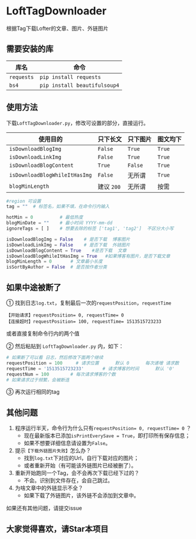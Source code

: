# LoftTagDownloader
根据Tag下载Lofter的文章、图片、外链图片

## 需要安装的库
| 库名       | 命令                         |
| ---------- | ---------------------------- |
| `requests` | `pip install requests`       |
| `bs4`      | `pip install beautifulsoup4` |

## 使用方法

下载`LoftTagDownloader.py`，修改可设置的部分，直接运行。

| 使用目的                      | 只下长文   | 只下图片 | 图文均下 |
| ----------------------------- | ---------- | -------- | -------- |
| `isDownloadBlogImg`           | `False`    | `True`   | `True`   |
| `isDownloadLinkImg`           | `False`    | `True`   | `True`   |
| `isDownloadBlogContent`       | `True`     | `False`  | `True`   |
| `isDownloadBlogWhileItHasImg` | `False`    | 无所谓   | `True`   |
| `blogMinLength`               | 建议 `200` | 无所谓   | 按需     |

```python
#region 可设置
tag = ""  # 标签名，如果不填，在命令行内输入

hotMin = 0          # 最低热度
blogMinDate = ""    # 最小时间 YYYY-mm-dd
ignoreTags = [ ]    # 想要去除的标签 ['tag1', 'tag2']  不区分大小写

isDownloadBlogImg = False    # 是否下载  博客图片
isDownloadLinkImg = False    # 是否下载  外链图片
isDownloadBlogContent = True    #是否下载  文章
isDownloadBlogWhileItHasImg = True   #如果博客有图片，是否下载文章
blogMinLength = 0       # 文章最小长度
isSortByAuthor = False  # 是否按作者分类
```

## 如果中途被断了

① 找到日志`log.txt`，复制最后一次的`requestPosition`，`requestTime`

```
【开始请求】requestPosition= 0, requestTime= 0
【连接超时】requestPosition= 100, requestTime= 1513515723233
```

或者直接复制命令行内的两个值

② 然后粘贴到 `LoftTagDownloader.py` 内，如下：

```python
# 如果断了可以看 日志，然后修改下面两个继续
requestPosition = 100     # 请求位置      默认 0      每次递增 请求数
requestTime = '1513515723233'       # 请求博客的时间      默认 '0'
requestNum = 100        # 每次请求博客的个数
# 如果请求过于频繁，会被断连
```

③ 再次运行相同的tag

## 其他问题

1. 程序运行半天，命令行为什么只有`requestPosition= 0, requestTime= 0` ？
    - 现在最新版本已添加`isPrintEverySave = True`，即打印所有保存信息；
    - 如果不想要详细信息请设置为`False`。
2. 提示`【下载外链图片失败】`怎么办？
    - 找到`log.txt`下对应的Url，自行下载对应的图片；
    - 或者重新开始（有可能该外链图片已经被删了）。
3. 重新开始跑同一个Tag，会不会再次下载已经下过的？
    - 不会。识别到文件存在，会自己跳过。
4. 为啥文章中的外链显示不全？
    - 如果下载了外链图片，该外链不会添加到文章中。

如果还有其他问题，请提交issue

## 大家觉得喜欢，请Star本项目
